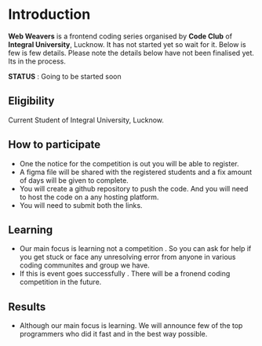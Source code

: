 # Introduction
**Web Weavers** is a frontend coding series organised by **Code Club** of **Integral University**, Lucknow.
It has not started yet so wait for it. Below is few is few details.
Please note the details below have not been finalised yet. Its in the process.

**STATUS** : Going to be started soon

## Eligibility
Current Student of Integral University, Lucknow.

## How to participate

 - One the notice for the competition is out you will be able to register.
 - A figma file will be shared with the registered students and a fix amount of days will be given to complete.
 - You will create a github repository to push the code. And you will need to host the code on a any hosting platform.
 - You will need to submit both the links.


## Learning

 - Our main focus is learning not a competition . So you can ask for help if you get stuck or face any unresolving error from anyone in various coding communites and group we have.
 - If this is event goes successfully . There will be a fronend coding competition in the future. 
 

## Results

 - Although our main focus is learning. We will announce few of the top programmers who did it fast and in the best way possible.

